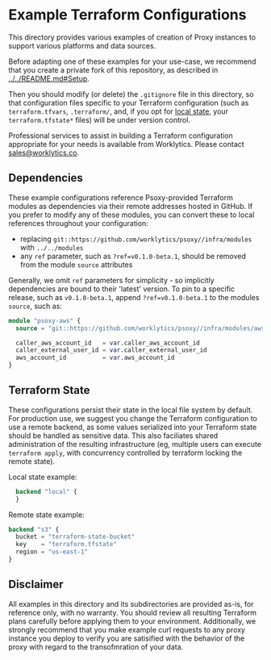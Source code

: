 # Example Terraform Configurations

This directory provides various examples of creation of Proxy instances to support various platforms
and data sources.

Before adapting one of these examples for your use-case, we recommend that you create a private fork
of this repository, as described in [../../README.md#Setup](README.md#Setup).

Then you should modify (or delete) the `.gitignore` file in this directory, so that configuration
files specific to your Terraform configuration (such as `terraform.tfvars`, `.terraform/`, and, if
you opt for [local state](https://www.terraform.io/language/settings/backends/local), your
`terraform.tfstate*` files) will be under version control.

Professional services to assist in building a Terraform configuration appropriate for your needs
is available from Worklytics. Please contact [sales@worklytics.co](mailto:sales@worklytics.co).

## Dependencies

These example configurations reference Psoxy-provided Terraform modules as dependencies via their
remote addresses hosted in GitHub. If you prefer to modify any of these modules, you can convert
these to local references throughout your configuration:
  - replacing `git::https://github.com/worklytics/psoxy//infra/modules` with `../../modules`
  - any `ref` parameter, such as `?ref=v0.1.0-beta.1`, should be removed from the module `source`
    attributes

Generally, we omit `ref` parameters for simplicity - so implicitly dependencies are bound to their
'latest' version. To pin to a specific release, such as `v0.1.0-beta.1`, append `?ref=v0.1.0-beta.1`
to the modules `source`, such as:

```terraform
module "psoxy-aws" {
  source = "git::https://github.com/worklytics/psoxy//infra/modules/aws"

  caller_aws_account_id   = var.caller_aws_account_id
  caller_external_user_id = var.caller_external_user_id
  aws_account_id          = var.aws_account_id
}
```

## Terraform State

These configurations persist their state in the local file system by default.  For production use,
we suggest you change the Terraform configuration to use a remote backend, as some values serialized
into your Terraform state should be handled as sensitive data. This also faciliates shared
administration of the resulting infrastructure (eg, multiple users can execute `terraform apply`,
with concurrency controlled by terraform locking the remote state).

Local state example:
```terraform
  backend "local" {
  }
```

Remote state example:
```terraform
backend "s3" {
  bucket = "terraform-state-bucket"
  key    = "terraform.tfstate"
  region = "us-east-1"
}
```

## Disclaimer
All examples in this directory and its subdirectories are provided as-is, for reference only, with
no warranty. You should review all resulting Terraform plans carefully before applying them to your
environment. Additionally, we strongly recommend that you make example curl requests to any proxy
instance you deploy to verify you are satisified with the behavior of the proxy with regard to the
transofmration of your data.


